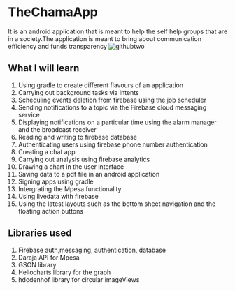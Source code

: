 # TheChamaApp
It is an android application that is meant to help the self help groups that are in a society.The application is meant to bring about 
communication efficiency and funds transparency
![githubtwo](https://user-images.githubusercontent.com/34396651/58986192-8fb86e00-87e5-11e9-8808-83abecac7b0b.png)

## What I will learn
1) Using gradle to create different flavours of an application
2) Carrying out background tasks via intents
3) Scheduling events deletion from firebase using the job scheduler
4) Sending notifications to a topic via the Firebase cloud messaging service
5) Displaying notifications on a particular time using the alarm manager and the broadcast receiver
6) Reading and writing to firebase database
7) Authenticating users using firebase phone number authentication
8) Creating a chat app
9) Carrying out analysis using firebase analytics
10) Drawing a chart in the user interface
11) Saving data to a pdf file in an android application
12) Signing apps using gradle
13) Intergrating the Mpesa functionality
14) Using livedata with firebase
15) Using the latest layouts such as the bottom sheet navigation and the floating action buttons

## Libraries used
1) Firebase auth,messaging, authentication, database
2) Daraja API for Mpesa
3) GSON library
4) Hellocharts library for the graph
5) hdodenhof library for circular imageViews
